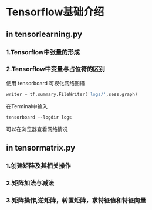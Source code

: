# Tensorflow基础介绍


## in tensorlearning.py

### 1.Tensorflow中张量的形成

### 2.Tensorflow中变量与占位符的区别

使用 tensorboard 可视化网络图谱

```python
writer = tf.summary.FileWriter('logs/',sess.graph)

```

在Terminal中输入
```
tensorboard --logdir logs

```
可以在浏览器查看网络情况



## in tensormatrix.py

### 1.创建矩阵及其相关操作

### 2.矩阵加法与减法

### 3.矩阵操作,逆矩阵，转置矩阵，求特征值和特征向量